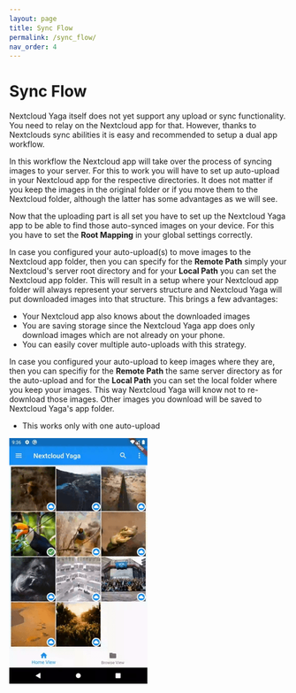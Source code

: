 ```yaml
---
layout: page
title: Sync Flow
permalink: /sync_flow/
nav_order: 4
---
```


# Sync Flow

Nextcloud Yaga itself does not yet support any upload or sync functionality. You need to relay on the Nextcloud app for that. However, thanks to Nextclouds sync abilities it is easy and recommended to setup a dual app workflow.

In this workflow the Nextcloud app will take over the process of syncing images to your server. For this to work you will have to set up auto-upload in your Nextcloud app for the respective directories. It does not matter if you keep the images in the original folder or if you move them to the Nextcloud folder, although the latter has some advantages as we will see.

Now that the uploading part is all set you have to set up the Nextcloud Yaga app to be able to find those auto-synced images on your device. For this you have to set the **Root Mapping** in your global settings correctly.

<div class="d-lg-flex flex-justify-between align-flex-start">
    <div class="content">
        In case you configured your auto-upload(s) to move images to the Nextcloud app folder, then you can specify for the <b>Remote Path</b> simply your Nextcloud's server root directory and for your <b>Local Path</b> you can set the Nextcloud app folder. This will result in a setup where your Nextcloud app folder will always represent your servers structure and Nextcloud Yaga will put downloaded images into that structure. This brings a few advantages:
        <ul>
            <li>Your Nextcloud app also knows about the downloaded images</li>
            <li>You are saving storage since the Nextcloud Yaga app does only download images which are not already on your phone.</li>
            <li>You can easily cover multiple auto-uploads with this strategy.</li>
        </ul>
        In case you configured your auto-upload to keep images where they are, then you can specifiy for the <b>Remote Path</b> the same server directory as for the auto-upload and for the <b>Local Path</b> you can set the local folder where you keep your images. This way Nextcloud Yaga will know not to re-download those images. Other images you download will be saved to Nextcloud Yaga's app folder.
        <ul>
            <li>This works only with one auto-upload</li>
        </ul>
    </div>
    <img class="ml-lg-2" src="/assets/videos/root_mapping.gif" alt="Root Mapping" width="250"/>
</div>